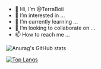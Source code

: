 - 👋 Hi, I’m @TerraBoii
- 👀 I’m interested in ...
- 🌱 I’m currently learning ...
- 💞️ I’m looking to collaborate on ...
- 📫 How to reach me ...

<!---
TerraBoii/TerraBoii is a ✨ special ✨ repository because its `README.md` (this file) appears on your GitHub profile.
You can click the Preview link to take a look at your changes.
--->


![Anurag's GitHub stats](https://github-readme-stats.vercel.app/api?username=TerraBoii&include_all_commits=true)

[![Top Langs](https://github-readme-stats.vercel.app/api/top-langs/?username=TerraBoii&layout=compact)](https://github.com/anuraghazra/github-readme-stats)

